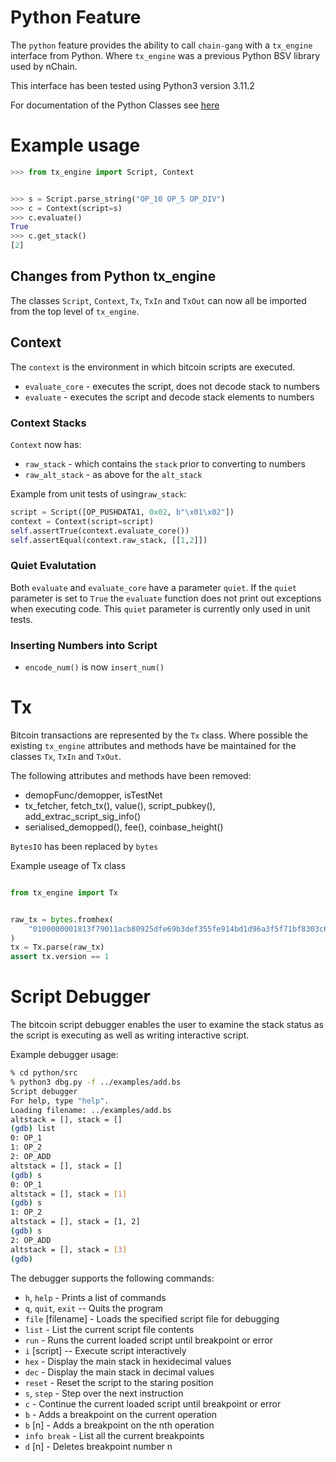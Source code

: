 # Python Feature

The `python` feature provides the ability to call `chain-gang` with a `tx_engine` interface from Python. 
Where `tx_engine` was a previous Python BSV library used by nChain.

This interface has been tested using Python3 version 3.11.2

For documentation of the Python Classes see  [here](../docs/PythonClasses.md)

# Example usage

```python
>>> from tx_engine import Script, Context


>>> s = Script.parse_string("OP_10 OP_5 OP_DIV")
>>> c = Context(script=s)
>>> c.evaluate()
True
>>> c.get_stack()
[2]
```

## Changes from Python tx_engine

The classes `Script`, `Context`, `Tx`, `TxIn` and `TxOut` can now all be imported from the top level of `tx_engine`.

## Context

The `context` is the environment in which bitcoin scripts are executed.

* `evaluate_core` - executes the script, does not decode stack to numbers
* `evaluate` - executes the script and decode stack elements to numbers

### Context Stacks
`Context` now has: 
* `raw_stack` - which contains the `stack` prior to converting to numbers
* `raw_alt_stack` - as above for the `alt_stack`

Example from unit tests of using`raw_stack`:
```python
script = Script([OP_PUSHDATA1, 0x02, b"\x01\x02"])
context = Context(script=script)
self.assertTrue(context.evaluate_core())
self.assertEqual(context.raw_stack, [[1,2]])
```

### Quiet Evalutation
 Both `evaluate` and `evaluate_core` have a parameter `quiet`.
 If the `quiet` parameter is set to `True` the `evaluate` function does not print out exceptions when executing code.  This `quiet` parameter is currently only used in unit tests.

### Inserting Numbers into Script

* `encode_num()` is now `insert_num()`


# Tx
Bitcoin transactions are represented by the `Tx` class.
Where possible the existing `tx_engine` attributes and methods have be maintained 
for the classes `Tx`, `TxIn` and `TxOut`.

The following attributes and methods have been removed:
* demopFunc/demopper, isTestNet
* tx_fetcher, fetch_tx(), value(), script_pubkey(), add_extrac_script_sig_info()
* serialised_demopped(), fee(), coinbase_height()

`BytesIO` has been replaced by `bytes`



Example useage of Tx class
```python

from tx_engine import Tx


raw_tx = bytes.fromhex(
    "0100000001813f79011acb80925dfe69b3def355fe914bd1d96a3f5f71bf8303c6a989c7d1000000006b483045022100ed81ff192e75a3fd2304004dcadb746fa5e24c5031ccfcf21320b0277457c98f02207a986d955c6e0cb35d446a89d3f56100f4d7f67801c31967743a9c8e10615bed01210349fc4e631e3624a545de3f89f5d8684c7b8138bd94bdd531d2e213bf016b278afeffffff02a135ef01000000001976a914bc3b654dca7e56b04dca18f2566cdaf02e8d9ada88ac99c39800000000001976a9141c4bc762dd5423e332166702cb75f40df79fea1288ac19430600"
)
tx = Tx.parse(raw_tx)
assert tx.version == 1
```


# Script Debugger
The bitcoin script debugger enables the user to examine the stack status as the script is executing as 
well as writing interactive script.

Example debugger usage:
```bash
% cd python/src
% python3 dbg.py -f ../examples/add.bs
Script debugger
For help, type "help".
Loading filename: ../examples/add.bs
altstack = [], stack = []
(gdb) list
0: OP_1
1: OP_2
2: OP_ADD
altstack = [], stack = []
(gdb) s
0: OP_1
altstack = [], stack = [1]
(gdb) s
1: OP_2
altstack = [], stack = [1, 2]
(gdb) s
2: OP_ADD
altstack = [], stack = [3]
(gdb) 
```

The debugger supports the following commands:

* `h`, `help` - Prints a list of commands
* `q`, `quit`, `exit` -- Quits the program
* `file` [filename] - Loads the specified script file for debugging
* `list` - List the current script file contents
* `run` - Runs the current loaded script until breakpoint or error
* `i` [script] -- Execute script interactively
* `hex` - Display the main stack in hexidecimal values
* `dec` - Display the main stack in decimal values
* `reset` - Reset the script to the staring position
* `s`, `step` - Step over the next instruction
* `c` - Continue the current loaded script until breakpoint or error
* `b` - Adds a breakpoint on the current operation
* `b` [n] - Adds a breakpoint on the nth operation
* `info break` - List all the current breakpoints
* `d` [n] - Deletes breakpoint number n

